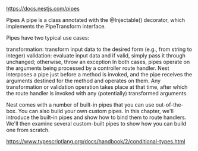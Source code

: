 <https://docs.nestjs.com/pipes>

Pipes
A pipe is a class annotated with the @Injectable() decorator, which implements the PipeTransform interface.

Pipes have two typical use cases:

transformation: transform input data to the desired form (e.g., from string to integer)
validation: evaluate input data and if valid, simply pass it through unchanged; otherwise, throw an exception
In both cases, pipes operate on the arguments being processed by a controller route handler. Nest interposes a pipe just before a method is invoked, and the pipe receives the arguments destined for the method and operates on them. Any transformation or validation operation takes place at that time, after which the route handler is invoked with any (potentially) transformed arguments.

Nest comes with a number of built-in pipes that you can use out-of-the-box. You can also build your own custom pipes. In this chapter, we'll introduce the built-in pipes and show how to bind them to route handlers. We'll then examine several custom-built pipes to show how you can build one from scratch.

<https://www.typescriptlang.org/docs/handbook/2/conditional-types.html>
